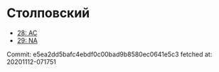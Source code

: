 # Столповский
- [28: AC](28.md)
- [29: NA](29.md)

Commit: e5ea2dd5bafc4ebdf0c00bad9b8580ec0641e5c3
 fetched at: 20201112-071751

